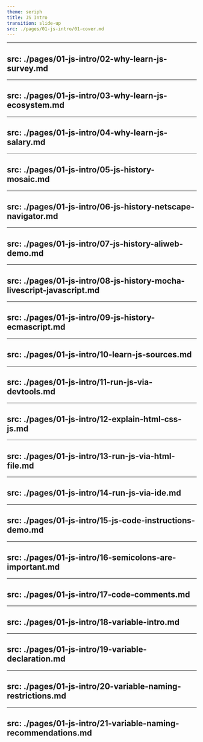 ```yaml
---
theme: seriph
title: JS Intro
transition: slide-up
src: ./pages/01-js-intro/01-cover.md
---
```


---
src: ./pages/01-js-intro/02-why-learn-js-survey.md
---

---
src: ./pages/01-js-intro/03-why-learn-js-ecosystem.md
---

---
src: ./pages/01-js-intro/04-why-learn-js-salary.md
---

---
src: ./pages/01-js-intro/05-js-history-mosaic.md
---

---
src: ./pages/01-js-intro/06-js-history-netscape-navigator.md
---

---
src: ./pages/01-js-intro/07-js-history-aliweb-demo.md
---

---
src: ./pages/01-js-intro/08-js-history-mocha-livescript-javascript.md
---

---
src: ./pages/01-js-intro/09-js-history-ecmascript.md
---

---
src: ./pages/01-js-intro/10-learn-js-sources.md
---

---
src: ./pages/01-js-intro/11-run-js-via-devtools.md
---

---
src: ./pages/01-js-intro/12-explain-html-css-js.md
---

---
src: ./pages/01-js-intro/13-run-js-via-html-file.md
---

---
src: ./pages/01-js-intro/14-run-js-via-ide.md
---

---
src: ./pages/01-js-intro/15-js-code-instructions-demo.md
---

---
src: ./pages/01-js-intro/16-semicolons-are-important.md
---

---
src: ./pages/01-js-intro/17-code-comments.md
---

---
src: ./pages/01-js-intro/18-variable-intro.md
---

---
src: ./pages/01-js-intro/19-variable-declaration.md
---

---
src: ./pages/01-js-intro/20-variable-naming-restrictions.md
---

---
src: ./pages/01-js-intro/21-variable-naming-recommendations.md
---



